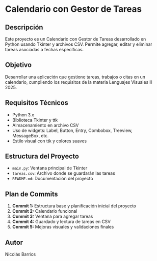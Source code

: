 # Calendario con Gestor de Tareas

## Descripción
Este proyecto es un Calendario con Gestor de Tareas desarrollado en Python usando Tkinter y archivos CSV. Permite agregar, editar y eliminar tareas asociadas a fechas específicas.

## Objetivo
Desarrollar una aplicación que gestione tareas, trabajos o citas en un calendario, cumpliendo los requisitos de la materia Lenguajes Visuales II 2025.

## Requisitos Técnicos
- Python 3.x
- Biblioteca Tkinter y ttk
- Almacenamiento en archivo CSV
- Uso de widgets: Label, Button, Entry, Combobox, Treeview, MessageBox, etc.
- Estilo visual con ttk y colores suaves

## Estructura del Proyecto
- `main.py`: Ventana principal de Tkinter
- `tareas.csv`: Archivo donde se guardarán las tareas
- `README.md`: Documentación del proyecto

## Plan de Commits
1. **Commit 1:** Estructura base y planificación inicial del proyecto
2. **Commit 2:** Calendario funcional
3. **Commit 3:** Ventana para agregar tareas
4. **Commit 4:** Guardado y lectura de tareas en CSV
5. **Commit 5:** Mejoras visuales y validaciones finales

## Autor
Nicolás Barrios